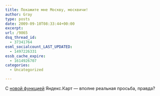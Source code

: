 ```yaml
---
title: Покажите мне Москву, москвичи!
author: Gray
type: posts
date: 2009-09-10T08:33:44+00:00
excerpt:
url: /9865
dsq_thread_id:
  - 37341764
esml_socialcount_LAST_UPDATED:
  - 1497226331
essb_cache_expire:
  - 1614926707
categories:
  - Uncategorized

---
```








С <a href="http://company.yandex.ru/news/2009/0910/index.xml" target="_blank">новой функцией</a> Яндекс.Карт &#8212; вполне реальная просьба, правда?